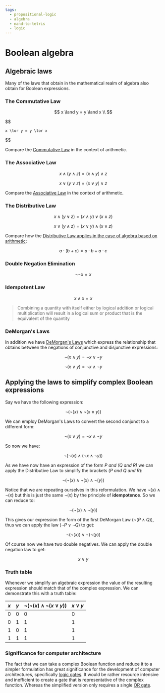 ```yaml
---
tags:
  - propositional-logic
  - algebra
  - nand-to-tetris
  - logic
---
```


# Boolean algebra

## Algebraic laws

Many of the laws that obtain in the mathematical realm of algebra also obtain
for Boolean expressions.

### The Commutative Law

$$
    x \land y = y \land x \\
$$

$$

    x \lor y = y \lor x
$$

Compare the
[Commutative Law](Whole_numbers.md#the-commutative-property)
in the context of arithmetic.

### The Associative Law

$$
    x   \land (y \land z) = (x \land y) \land z
$$

$$
    x   \lor (y \lor z) = (x \lor y) \lor z
$$

Compare the
[Associative Law](Whole_numbers.md#the-associative-property)
in the context of arithmetic.

### The Distributive Law

$$
    x \land (y \lor z) = (x \land y) \lor (x \land z)
$$

$$
    x \lor (y \land z) = (x \lor y) \land (x \lor z)
$$

Compare how the
[Distributive Law applies in the case of algebra based on arithmetic](Distributivity.md):

$$
    a \cdot (b + c) = a \cdot b + a \cdot c
$$

### Double Negation Elimination

$$
    \lnot \lnot x = x
$$

### Idempotent Law

$$
    x \land x = x
$$

> Combining a quantity with itself either by logical addition or logical
> multiplication will result in a logical sum or product that is the equivalent
> of the quantity

### DeMorgan's Laws

In addition we have
[DeMorgan's Laws](DeMorgan's_Laws.md) which express
the relationship that obtains between the negations of conjunctive and
disjunctive expressions:

$$
\lnot(x \land y)  = \lnot x \lor \lnot y
$$

$$
    \lnot (x \lor y) = \lnot x \land \lnot y
$$

## Applying the laws to simplify complex Boolean expressions

Say we have the following expression:

$$
    \lnot(\lnot(x) \land \lnot (x \lor y))
$$

We can employ DeMorgan's Laws to convert the second conjunct to a different
form:

$$
    \lnot (x \lor y) = \lnot x \land \lnot y
$$

So now we have:

$$
    \lnot(\lnot(x) \land (\lnot x \land \lnot y ))
$$

As we have now have an expression of the form _P and (Q and R)_ we can apply the
Distributive Law to simplify the brackets (_P and Q and R_):

$$
    \lnot( \lnot(x) \land \lnot(x) \land \lnot(y))
$$

Notice that we are repeating ourselves in this reformulation. We have
$\lnot(x) \land \lnot(x)$ but this is just the same $\lnot(x)$ by the principle
of **idempotence**. So we can reduce to:

$$
    \lnot(\lnot(x) \land \lnot(y))
$$

This gives our expression the form of the first DeMorgan Law
($\lnot (P \land Q)$), thus we can apply the law ($\lnot P \lor \lnot Q$) to
get:

$$
\lnot(\lnot(x)) \lor \lnot(\lnot(y))
$$

Of course now we have two double negatives. We can apply the double negation law
to get:

$$
    x \lor y
$$

### Truth table

Whenever we simplify an algebraic expression the value of the resulting
expression should match that of the complex expression. We can demonstrate this
with a truth table:

| $x$ | $y$ | $\lnot(\lnot(x) \land \lnot (x \lor y))$ | $x \lor y$ |
| --- | --- | ---------------------------------------- | ---------- |
| 0   | 0   | 0                                        | 0          |
| 0   | 1   | 1                                        | 1          |
| 1   | 0   | 1                                        | 1          |
| 1   | 1   | 1                                        | 1          |

### Significance for computer architecture

The fact that we can take a complex Boolean function and reduce it to a simpler
formulation has great significance for the development of computer
architectures, specifically
[logic gates](Logic_gates.md). It
would be rather resource intensive and inefficient to create a gate that is
representative of the complex function. Whereas the simplified version only
requires a single
[OR gate](Logic_gates.md#or-gate).
